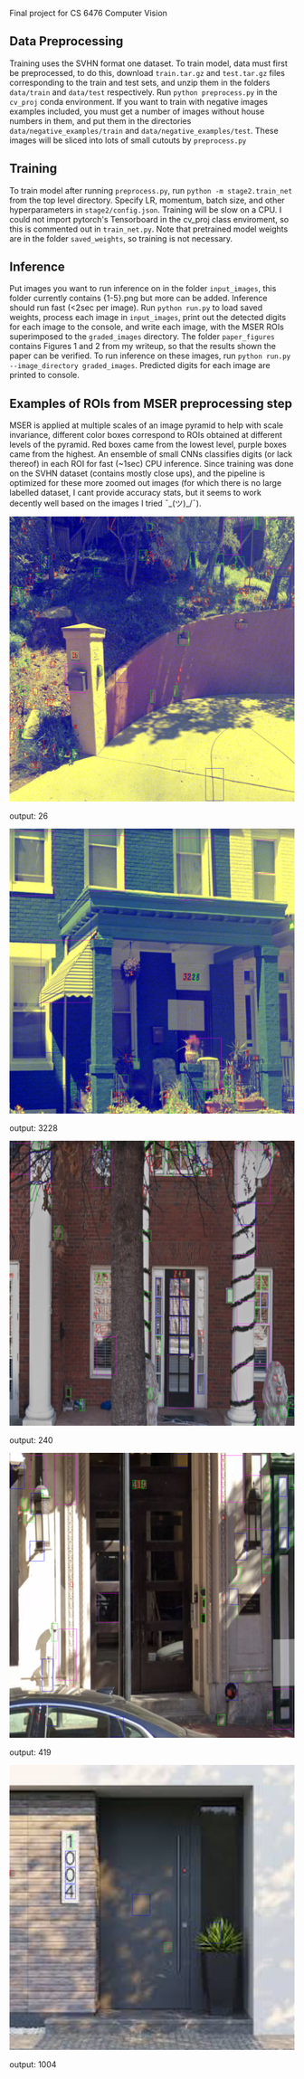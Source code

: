 Final project for CS 6476 Computer Vision


## Data Preprocessing
Training uses the SVHN format one dataset. To train model, data must first be preprocessed, to do this, download `train.tar.gz` and `test.tar.gz` files corresponding to the train and test sets, and unzip them in the folders `data/train` and `data/test` respectively. Run `python preprocess.py` in the `cv_proj` conda environment. If you want to train with negative images examples included, you must get a number of images without house numbers in them, and put them in the directories `data/negative_examples/train` and `data/negative_examples/test`. These images will be sliced into lots of small cutouts by `preprocess.py`

## Training
To train model after running `preprocess.py`, run `python -m stage2.train_net` from the top level directory. Specify LR, momentum, batch size, and other hyperparameters in `stage2/config.json`. Training will be slow on a CPU. I could not import pytorch's Tensorboard in the cv_proj class enviroment, so this is commented out in `train_net.py`. Note that pretrained model weights are in the folder `saved_weights`, so training is not necessary.

## Inference
Put images you want to run inference on in the folder `input_images`, this folder currently contains {1-5}.png but more can be added. Inference should run fast (<2sec per image). Run `python run.py` to load saved weights, process each image in `input_images`, print out the detected digits for each image to the console, and write each image, with the MSER ROIs superimposed to the `graded_images` directory. The folder `paper_figures` contains Figures 1 and 2 from my writeup, so that the results shown the paper can be verified. To run inference on these images, run `python run.py --image_directory graded_images`. Predicted digits for each image are printed to console.

## Examples of ROIs from MSER preprocessing step
MSER is applied at multiple scales of an image pyramid to help with scale invariance, different color boxes correspond to ROIs obtained at different levels of the pyramid. Red boxes came from the lowest level, purple boxes came from the highest. An ensemble of small CNNs classifies digits (or lack thereof) in each ROI for fast (~1sec) CPU inference. Since training was done on the SVHN dataset (contains mostly close ups), and the pipeline is optimized for these more zoomed out images (for which there is no large labelled dataset, I cant provide accuracy stats, but it seems to work decently well based on the images I tried ¯\_(ツ)_/¯).

![](graded_images/1.png)

output: 26

![](graded_images/2.png)

output: 3228

![](graded_images/3.png)

output: 240

![](graded_images/4.png)

output: 419

![](graded_images/5.png)

output: 1004

